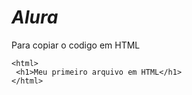 # *Alura*

Para copiar o codigo em HTML
```
<html>
 <h1>Meu primeiro arquivo em HTML</h1>
</html>
```
